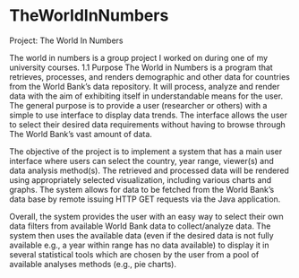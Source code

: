 # TheWorldInNumbers
Project: The World In Numbers

The world in numbers is a group project I worked on during one of my university courses. 1.1 Purpose The World in Numbers is a program that retrieves, processes, and renders demographic and other data for countries from the World Bank’s data repository. It will process, analyze and render data with the aim of exhibiting itself in understandable means for the user. The general purpose is to provide a user (researcher or others) with a simple to use interface to display data trends. The interface allows the user to select their desired data requirements without having to browse through The World Bank’s vast amount of data.

The objective of the project is to implement a system that has a main user interface where users can select the country, year range, viewer(s) and data analysis method(s). The retrieved and processed data will be rendered using appropriately selected visualization, including various charts and graphs. The system allows for data to be fetched from the World Bank’s data base by remote issuing HTTP GET requests via the Java application.

Overall, the system provides the user with an easy way to select their own data filters from available World Bank data to collect/analyze data. The system then uses the available data (even if the desired data is not fully available e.g., a year within range has no data available) to display it in several statistical tools which are chosen by the user from a pool of available analyses methods (e.g., pie charts).

